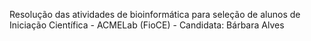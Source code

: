 Resolução das atividades de bioinformática para seleção de alunos de Iniciação Científica - ACMELab (FioCE) - Candidata: Bárbara Alves 
